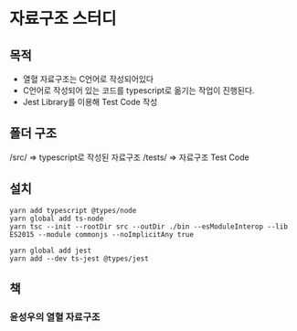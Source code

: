 # 자료구조 스터디

## 목적
* 열혈 자료구조는 C언어로 작성되어있다
* C언어로 작성되어 있는 코드를 typescript로 옮기는 작업이 진행된다.
* Jest Library를 이용해 Test Code 작성

## 폴더 구조
/src/ => typescript로 작성된 자료구조
/tests/ => 자료구조 Test Code

## 설치
```
yarn add typescript @types/node
yarn global add ts-node
yarn tsc --init --rootDir src --outDir ./bin --esModuleInterop --lib ES2015 --module commonjs --noImplicitAny true

yarn global add jest
yarn add --dev ts-jest @types/jest
```

## 책
### 윤성우의 열혈 자료구조